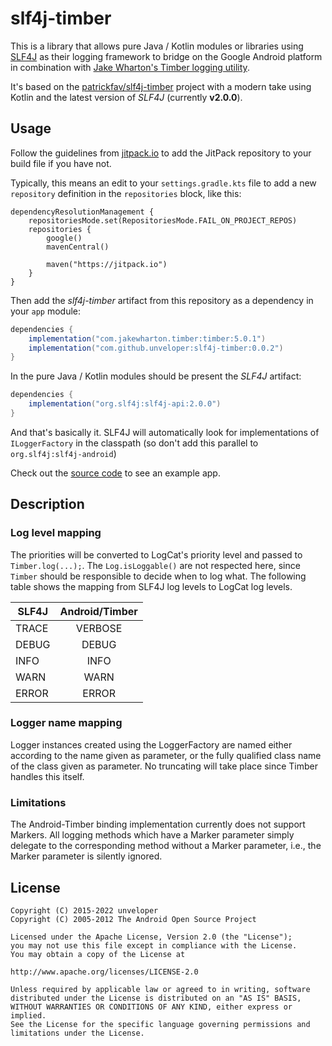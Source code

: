 # slf4j-timber

This is a library that allows pure Java / Kotlin modules or libraries using [SLF4J](https://www.slf4j.org/) as their logging framework to bridge on the Google Android platform
in combination with [Jake Wharton's Timber logging utility](https://github.com/JakeWharton/timber).

It's based on the [patrickfav/slf4j-timber](https://github.com/patrickfav/slf4j-timber) project with a modern take 
using Kotlin and the latest version of _SLF4J_ (currently **v2.0.0**).

Usage
-----

Follow the guidelines from [jitpack.io](https://jitpack.io) to add the JitPack repository to your build file if you have not.

Typically, this means an edit to your `settings.gradle.kts` file to add a new `repository` definition in the `repositories` block, like this:

```
dependencyResolutionManagement {
	repositoriesMode.set(RepositoriesMode.FAIL_ON_PROJECT_REPOS)
	repositories {
		google()
		mavenCentral()

		maven("https://jitpack.io")
	}
}
```

Then add the _slf4j-timber_ artifact from this repository as a dependency in your `app` module:

```gradle
dependencies {
    implementation("com.jakewharton.timber:timber:5.0.1")
    implementation("com.github.unveloper:slf4j-timber:0.0.2")
}
```

In the pure Java / Kotlin modules should be present the _SLF4J_ artifact:

```gradle
dependencies {
    implementation("org.slf4j:slf4j-api:2.0.0")
}
```

And that's basically it. SLF4J will automatically look for implementations of `ILoggerFactory` in the classpath (so don't add this
parallel to `org.slf4j:slf4j-android`)

Check out the [source code](https://github.com/unveloper/slf4j-timber/tree/master/app) to see an example app.

## Description

### Log level mapping
The priorities will be converted to LogCat's priority level and passed to
`Timber.log(...);`. The `Log.isLoggable()` are not respected here, since `Timber`
should be responsible to decide when to log what. The following table shows
the mapping from SLF4J log levels to LogCat log levels.

| SLF4J         | Android/Timber |
| ------------- |:-------------: |
| TRACE         | VERBOSE        |
| DEBUG         | DEBUG          |
| INFO          | INFO           |
| WARN          | WARN           |
| ERROR         | ERROR          |

### Logger name mapping

Logger instances created using the LoggerFactory are named either according to the name given as parameter, or the fully qualified class name of the class given as
parameter. No truncating will take place since Timber handles this itself.

### Limitations

The Android-Timber binding implementation currently does not support Markers.
All logging methods which have a Marker parameter simply delegate to the corresponding method without a Marker parameter, i.e., the Marker parameter
is silently ignored.

License
-------

    Copyright (C) 2015-2022 unveloper
    Copyright (C) 2005-2012 The Android Open Source Project

    Licensed under the Apache License, Version 2.0 (the "License");
    you may not use this file except in compliance with the License.
    You may obtain a copy of the License at

    http://www.apache.org/licenses/LICENSE-2.0

    Unless required by applicable law or agreed to in writing, software
    distributed under the License is distributed on an "AS IS" BASIS,
    WITHOUT WARRANTIES OR CONDITIONS OF ANY KIND, either express or implied.
    See the License for the specific language governing permissions and
    limitations under the License.
